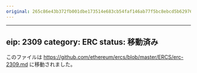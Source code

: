 ```yaml
---
original: 265c86e43b372fb001dbe173514e683cb54faf146ab77f5bc8ebcd5b6297694e
---
```


---
eip: 2309
category: ERC
status: 移動済み
---

このファイルは https://github.com/ethereum/ercs/blob/master/ERCS/erc-2309.md に移動されました。